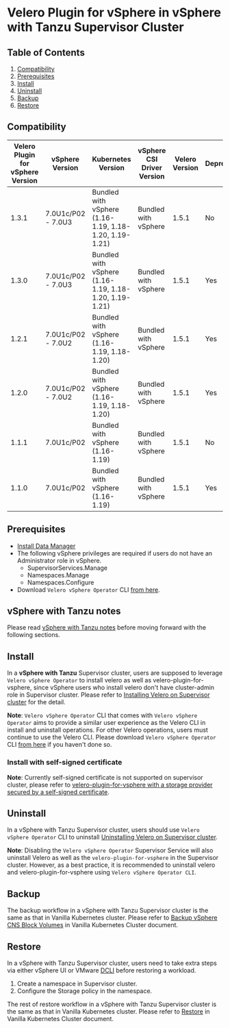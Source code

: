 # Velero Plugin for vSphere in vSphere with Tanzu Supervisor Cluster

## Table of Contents

1. [Compatibility](#compatibility)
2. [Prerequisites](#prerequisites)
3. [Install](#install)
4. [Uninstall](#uninstall)
5. [Backup](#backup)
6. [Restore](#restore)

## Compatibility

| Velero Plugin for vSphere Version | vSphere Version    | Kubernetes Version                                     | vSphere CSI Driver Version | Velero Version | Deprecated | EOL Date      |
|-----------------------------------|--------------------|--------------------------------------------------------|----------------------------|----------------|------------|---------------|
| 1.3.1                             | 7.0U1c/P02 - 7.0U3 | Bundled with vSphere (1.16-1.19, 1.18-1.20, 1.19-1.21) | Bundled with vSphere       | 1.5.1          | No         | N/A           |
| 1.3.0                             | 7.0U1c/P02 - 7.0U3 | Bundled with vSphere (1.16-1.19, 1.18-1.20, 1.19-1.21) | Bundled with vSphere       | 1.5.1          | Yes        | December 2022 |
| 1.2.1                             | 7.0U1c/P02 - 7.0U2 | Bundled with vSphere (1.16-1.19, 1.18-1.20)            | Bundled with vSphere       | 1.5.1          | Yes        | June 2023     |
| 1.2.0                             | 7.0U1c/P02 - 7.0U2 | Bundled with vSphere (1.16-1.19, 1.18-1.20)            | Bundled with vSphere       | 1.5.1          | Yes        | December 2022 |
| 1.1.1                             | 7.0U1c/P02         | Bundled with vSphere (1.16-1.19)                       | Bundled with vSphere       | 1.5.1          | No         | N/A           |
| 1.1.0                             | 7.0U1c/P02         | Bundled with vSphere (1.16-1.19)                       | Bundled with vSphere       | 1.5.1          | Yes        | December 2022 |

## Prerequisites

* [Install Data Manager](supervisor-datamgr.md)
* The following vSphere privileges are required if users do not have an Administrator role in vSphere.
  * SupervisorServices.Manage
  * Namespaces.Manage
  * Namespaces.Configure
* Download `Velero vSphere Operator` CLI [from here](https://github.com/vmware-tanzu/velero-plugin-for-vsphere/releases/download/v1.1.0/velero-vsphere-1.1.0-linux-amd64.tar.gz).

## vSphere with Tanzu notes

Please read [vSphere with Tanzu notes](supervisor-notes.md) before moving forward with the following sections.

## Install

In a **vSphere with Tanzu** Supervisor cluster, users are supposed to leverage `Velero vSphere Operator` to install velero as well as velero-plugin-for-vsphere, since vSphere users who install velero don't have cluster-admin role in Supervisor cluster. Please refer to
[Installing Velero on Supervisor cluster](velero-vsphere-operator-user-manual.md#installing-velero-on-supervisor-cluster)
for the detail.

**Note**: `Velero vSphere Operator` CLI that comes with `Velero vSphere Operator` aims to provide a similar user experience as the Velero CLI in install and uninstall operations. For other Velero operations, users must continue to use the Velero CLI. Please download `Velero vSphere Operator` CLI [from here](https://github.com/vmware-tanzu/velero-plugin-for-vsphere/releases/download/v1.1.0/velero-vsphere-1.1.0-linux-amd64.tar.gz) if you haven't done so.

### Install with self-signed certificate

**Note**: Currently self-signed certificate is not supported on supervisor cluster, please refer to [velero-plugin-for-vsphere with a storage provider secured by a self-signed certificate](self-signed-certificate.md).

## Uninstall

In a vSphere with Tanzu Supervisor cluster, users should use `Velero vSphere Operator` CLI to uninstall [Uninstalling Velero on Supervisor cluster](velero-vsphere-operator-user-manual.md#uninstalling-velero-on-supervisor-cluster).

**Note**: Disabling the `Velero vSphere Operator` Supervisor Service will also uninstall Velero as well as the ```velero-plugin-for-vsphere``` in the Supervisor cluster. However, as a best practice, it is recommended to uninstall velero and velero-plugin-for-vsphere using `Velero vSphere Operator CLI`.

## Backup

The backup workflow in a vSphere with Tanzu Supervisor cluster is the same as that in Vanilla Kubernetes cluster. Please refer to [Backup vSphere CNS Block Volumes](vanilla.md#backup-vsphere-cns-block-volumes) in Vanilla Kubernetes Cluster document.

## Restore

In a vSphere with Tanzu Supervisor cluster, users need to take extra steps via either vSphere UI or VMware [DCLI](https://code.vmware.com/web/tool/3.0.0/vmware-datacenter-cli) before restoring a workload.

1. Create a namespace in Supervisor cluster.
2. Configure the Storage policy in the namespace.

The rest of restore workflow in a vSphere with Tanzu Supervisor cluster is the same as that in Vanilla Kubernetes cluster. Please refer to [Restore](vanilla.md#restore) in Vanilla Kubernetes Cluster document.

